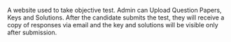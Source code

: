 A website used to take objective test. Admin can Upload Question Papers, Keys and Solutions. After the candidate submits the test, they will receive a copy of responses via email and the key and solutions will be visible only after submission.
